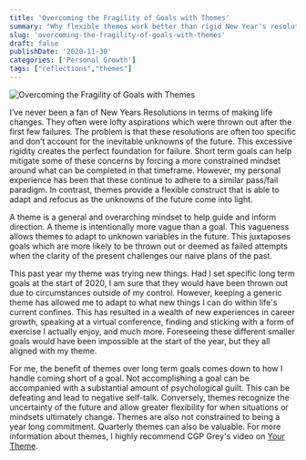 ```yaml
---
title: 'Overcoming the Fragility of Goals with Themes'
summary: "Why flexible themes work better than rigid New Year's resolutions for personal growth and life changes."
slug: 'overcoming-the-fragility-of-goals-with-themes'
draft: false
publishDate: '2020-11-30'
categories: ['Personal Growth']
tags: ["reflections","themes"]
---
```

![Overcoming the Fragility of Goals with Themes](images/people-light-exhibit.jpg#center)

I’ve never been a fan of New Years Resolutions in terms of making life changes. They often were lofty aspirations which were thrown out after the first few failures. The problem is that these resolutions are often too specific and don’t account for the inevitable unknowns of the future. This excessive rigidity creates the perfect foundation for failure. Short term goals can help mitigate some of these concerns by forcing a more constrained mindset around what can be completed in that timeframe. However, my personal experience has been that these continue to adhere to a similar pass/fail paradigm. In contrast, themes provide a flexible construct that is able to adapt and refocus as the unknowns of the future come into light.

A theme is a general and overarching mindset to help guide and inform direction. A theme is intentionally more vague than a goal. This vagueness allows themes to adapt to unknown variables in the future. This juxtaposes goals which are more likely to be thrown out or deemed as failed attempts when the clarity of the present challenges our naive plans of the past.

This past year my theme was trying new things. Had I set specific long term goals at the start of 2020, I am sure that they would have been thrown out due to circumstances outside of my control. However, keeping a generic theme has allowed me to adapt to what new things I can do within life's current confines. This has resulted in a wealth of new experiences in career growth, speaking at a virtual conference, finding and sticking with a form of exercise I actually enjoy, and much more. Foreseeing these different smaller goals would have been impossible at the start of the year, but they all aligned with my theme.

For me, the benefit of themes over long term goals comes down to how I handle coming short of a goal. Not accomplishing a goal can be accompanied with a substantial amount of psychological  guilt. This can be defeating and lead to negative self-talk. Conversely, themes recognize the uncertainty of the future and allow greater flexibility for when situations or mindsets ultimately change. Themes are also not constrained to being a year long commitment. Quarterly themes can also be valuable. For more information about themes, I highly recommend CGP Grey's video on [Your Theme](https://www.youtube.com/watch?v=NVGuFdX5guE&t=1s).
